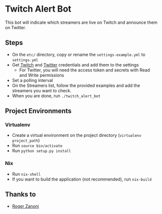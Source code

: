 # Twitch Alert Bot

This bot will indicate which streamers are live on Twitch and announce them on Twitter.

## Steps

- On the `etc/` directory, copy or rename the `settings-example.yml` to `settings.yml`
- Get [Twitch](https://dev.twitch.tv/console/apps/create) and [Twitter](https://developer.twitter.com/en/portal/dashboard) credentials and add them to the settings
  - For Twitter, you will need the access token and secrets with Read and Write permissions
- Set a polling interval
- On the Streamers list, follow the provided examples and add the streamers you want to check.
- When you are done, run `./twitch_alert_bot`

## Project Environments

### Virtualenv

- Create a virtual environment on the project directory (`virtualenv project_path`)
- Run `source bin/activate`
- Run `python setup.py install`

### Nix

- Run `nix-shell`
- If you want to build the application (not recommended), run `nix-build`

## Thanks to
- [Roger Zanoni](https://gitlab.com/roger.zanoni)

